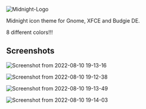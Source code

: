 
![Midnight-Logo](https://user-images.githubusercontent.com/60283532/183975601-be9f482b-bf23-4c9b-8b6e-a38b470f8125.png)

Midnight icon theme for Gnome, XFCE and Budgie DE.

8 different colors!!!

Screenshots
--
![Screenshot from 2022-08-10 19-13-16](https://user-images.githubusercontent.com/60283532/183975786-821b3ef5-b928-4168-ae66-89533c5b794e.png)

![Screenshot from 2022-08-10 19-12-38](https://user-images.githubusercontent.com/60283532/183975823-e8873e52-3319-4893-ab8d-86ca272be219.png)

![Screenshot from 2022-08-10 19-13-49](https://user-images.githubusercontent.com/60283532/183975877-741d40f2-b77c-41b8-ad22-4935e22831b7.png)

![Screenshot from 2022-08-10 19-14-03](https://user-images.githubusercontent.com/60283532/183975906-6a6b82ee-a45d-43b7-9b68-5271de7825c9.png)
